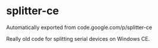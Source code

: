 # splitter-ce
Automatically exported from code.google.com/p/splitter-ce

Really old code for splitting serial devices on Windows CE.
